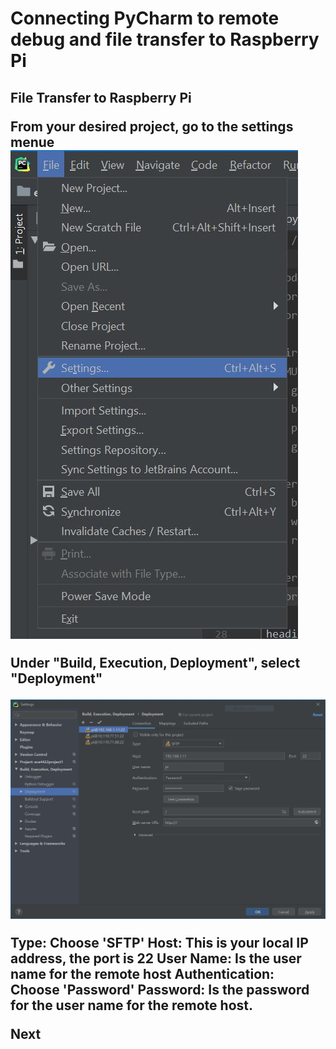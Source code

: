 
<h1>Connecting PyCharm to remote debug and file transfer to Raspberry Pi

<h2>File Transfer to Raspberry Pi

From your desired project, go to the settings menue
![PyCharm settings dropdown](/ConnectingPyCharm/Images/Settings_Menu.JPG)

Under "Build, Execution, Deployment", select "Deployment"

![Deployment Settings](ConnectingPyCharm/Images/Deployment.JPG)

**Type:** Choose 'SFTP'
**Host:** This is your local IP address, the port is 22
**User Name:** Is the user name for the remote host
**Authentication:** Choose 'Password'
**Password:** Is the password for the user name for the remote host.

Next
